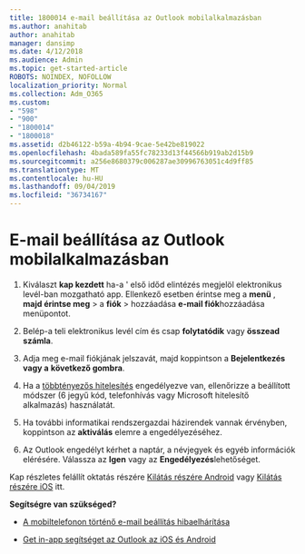 ```yaml
---
title: 1800014 e-mail beállítása az Outlook mobilalkalmazásban
ms.author: anahitab
author: anahitab
manager: dansimp
ms.date: 4/12/2018
ms.audience: Admin
ms.topic: get-started-article
ROBOTS: NOINDEX, NOFOLLOW
localization_priority: Normal
ms.collection: Adm_O365
ms.custom:
- "598"
- "900"
- "1800014"
- "1800018"
ms.assetid: d2b46122-b59a-4b94-9cae-5e42be819022
ms.openlocfilehash: 4bada589fa55fc78233d13f44566b919ab2d15b9
ms.sourcegitcommit: a256e8680379c006287ae30996763051c4d9ff85
ms.translationtype: MT
ms.contentlocale: hu-HU
ms.lasthandoff: 09/04/2019
ms.locfileid: "36734167"
---
```

# <a name="set-up-email-in-the-outlook-mobile-app"></a>E-mail beállítása az Outlook mobilalkalmazásban

1. Kiválaszt **kap kezdett** ha-a ' első időd elintézés megjelöl elektronikus levél-ban mozgatható app. Ellenkező esetben érintse meg a **menü** , **majd érintse meg** \> a **fiók** \> hozzáadása **e-mail fiók**hozzáadása menüpontot.

2. Belép-a teli elektronikus levél cím és csap **folytatódik** vagy **összead számla**.

3. Adja meg e-mail fiókjának jelszavát, majd koppintson a **Bejelentkezés vagy a** **következő gombra**.

4. Ha a [többtényezős hitelesítés](https://docs.microsoft.com/office365/admin/security-and-compliance/set-up-multi-factor-authentication) engedélyezve van, ellenőrizze a beállított módszer (6 jegyű kód, telefonhívás vagy Microsoft hitelesítő alkalmazás) használatát.

5. Ha további informatikai rendszergazdai házirendek vannak érvényben, koppintson az **aktiválás** elemre a engedélyezéséhez.

6. Az Outlook engedélyt kérhet a naptár, a névjegyek és egyéb információk elérésére. Válassza az **Igen** vagy az **Engedélyezés**lehetőséget.

Kap részletes felállít oktatás részére [Kilátás részére Android](https://support.office.com/article/886db551-8dfa-4fd5-b835-f8e532091872.aspx) vagy [Kilátás részére iOS](https://support.office.com/article/b2de2161-cc1d-49ef-9ef9-81acd1c8e234.aspx) itt.
  
 **Segítségre van szükséged?**
  
- [A mobiltelefonon történő e-mail beállítás hibaelhárítása](https://support.office.com/article/a264ef01-9c88-48fb-9285-7017e4f31f02.aspx)

- [Get in-app segítséget az Outlook az iOS és Android](https://support.office.com/article/218a22d1-9fa5-4889-b689-de1c63493243.aspx#ID0EAABAAA=Contact_Support)
